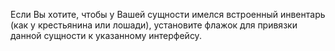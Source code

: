 Если Вы хотите, чтобы у Вашей сущности имелся встроенный инвентарь (как у крестьянина или лошади), установите флажок для привязки данной сущности к указанному интерфейсу.